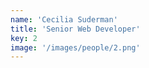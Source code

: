```yaml
---
name: 'Cecilia Suderman'
title: 'Senior Web Developer'
key: 2
image: '/images/people/2.png'
---
```

